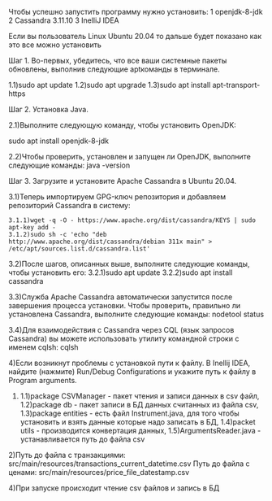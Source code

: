 Чтобы успешно запустить программу нужно установить: 
1 openjdk-8-jdk 
2 Cassandra 3.11.10
3 InelliJ IDEA

Если вы пользователь Linux Ubuntu 20.04 то дальше будет показано как это все можно установить 

Шаг 1. Во-первых, убедитесь, что все ваши системные пакеты обновлены, выполнив следующие aptкоманды в терминале.

  1.1)sudo apt update
  1.2)sudo apt upgrade
  1.3)sudo apt install apt-transport-https

Шаг 2. Установка Java.
 
  2.1)Выполните следующую команду, чтобы установить OpenJDK:
  
  
   sudo apt install openjdk-8-jdk
 
  2.2)Чтобы проверить, установлен и запущен ли OpenJDK, выполните следующие команды: java -version

Шаг 3. Загрузите и установите Apache Cassandra в Ubuntu 20.04.
  
  3.1)Теперь импортируем GPG-ключ репозитория и добавляем репозиторий Cassandra в систему:
    
    
    3.1.1)wget -q -O - https://www.apache.org/dist/cassandra/KEYS | sudo apt-key add -
    3.1.2)sudo sh -c 'echo "deb http://www.apache.org/dist/cassandra/debian 311x main" > /etc/apt/sources.list.d/cassandra.list'
 	
  3.2)После шагов, описанных выше, выполните следующие команды, чтобы установить его:
    3.2.1)sudo apt update
    3.2.2)sudo apt install cassandra
    
  3.3)Служба Apache Cassandra автоматически запустится после завершения процесса установки. Чтобы проверить, правильно ли установлена ​​Cassandra, выполните следующие команды:
    nodetool status

  3.4)Для взаимодействия с Cassandra через CQL (язык запросов Cassandra) вы можете использовать утилиту командной строки с именем cqlsh: cqlsh
  
  4)Если возникнут проблемы с установкой пути к файлу.
   В Inellij IDEA, найдите (нажмите) Run/Debug Configurations и укажите путь к файлу в Program     arguments.
  
  
  
1) 1.1)package CSVManager - пакет чтения и записи данных в csv файл,
   1.2)package db - пакет записи в БД данных считанных из файла csv,
   1.3)package entities - есть файл Instrument.java, для того чтобы установить и взять данные которые   надо записать в БД,
   1.4)packet utils - производится конвертация данных,
   1.5)ArgumentsReader.java - устанавливается путь до файла csv
 
 2)Путь до файла с транзакциями: src/main/resources/transactions_current_datetime.csv 
   Путь до файла с ценами: src/main/resources/price_file_datestamp.csv

 
 4)При запуске происходит чтение csv файлов и запись в БД
 
 
 

